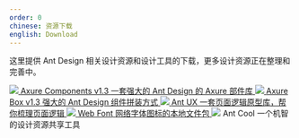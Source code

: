 ```yaml
---
order: 0
chinese: 资源下载
english: Download
---
```


这里提供 Ant Design 相关设计资源和设计工具的下载，更多设计资源正在整理和完善中。

<div class="resource-cards">
<a target="_blank" href="https://github.com/ungtb10d/ant-design/releases/download/resource/AntD_Component_v1.3.rplib" class="resource-card">
  <img src="https://os.alipayobjects.com/rmsportal/cnmjGfbBWUZPFiO.png">
  <span class="resource-card-content">
    <span class="resource-card-title">Axure Components v1.3</span>
    <span class="resource-card-description">一套强大的 Ant Design 的 Axure 部件库</span>
  </span>
</a>
<a target="_blank" href="https://github.com/ungtb10d/ant-design/releases/download/resource/AntD_Box_v1.3.rp" class="resource-card">
  <img src="https://os.alipayobjects.com/rmsportal/UuYRXxndGMKdaiE.png">
  <span class="resource-card-content">
    <span class="resource-card-title">Axure Box v1.3</span>
    <span class="resource-card-description">强大的 Ant Design 组件拼装方式</span>
  </span>
</a>
<a target="_blank" href="http://ux.ant.design" class="resource-card">
  <img src="https://os.alipayobjects.com/rmsportal/yfTqrQuSKcqBDLY.png">
  <span class="resource-card-content">
    <span class="resource-card-title">Ant UX</span>
    <span class="resource-card-description">一套页面逻辑原型库，帮你梳理页面逻辑</span>
  </span>
</a>
<a target="_blank" href="https://github.com/ungtb10d/ant-design/releases/download/resource/iconfont-0.12.11.zip" class="resource-card">
  <img src="https://os.alipayobjects.com/rmsportal/UEpOFKUQTZaUfnW.png">
  <span class="resource-card-content">
    <span class="resource-card-title">Web Font</span>
    <span class="resource-card-description">网络字体图标的本地文件包</span>
  </span>
</a>
<a target="_blank" class="resource-card disabled">
  <img src="https://os.alipayobjects.com/rmsportal/CxXbSpIXckHOtWl.png">
  <span class="resource-card-content">
    <span class="resource-card-title">Ant Cool</span>
    <span class="resource-card-description">一个机智的设计资源共享工具</span>
  </span>
</a>
</div>
